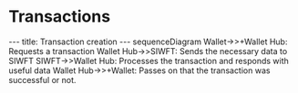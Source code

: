 # Transactions
<code-block lang="mermaid">
---
title: Transaction creation
---
sequenceDiagram
Wallet->>+Wallet Hub: Requests a transaction
Wallet Hub->>SIWFT: Sends the necessary data to SIWFT
SIWFT->>Wallet Hub: Processes the transaction and responds with useful data
Wallet Hub->>+Wallet: Passes on that the transaction was successful or not.

<api-doc openapi-path="../transactions.yaml"></api-doc>